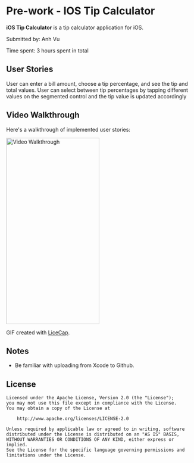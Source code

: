 # Pre-work - IOS Tip Calculator

**iOS Tip Calculator** is a tip calculator application for iOS.

Submitted by: Anh Vu

Time spent: 3 hours spent in total

## User Stories
 User can enter a bill amount, choose a tip percentage, and see the tip and total values.
 User can select between tip percentages by tapping different values on the segmented control and the tip value is updated accordingly

## Video Walkthrough

Here's a walkthrough of implemented user stories:

<img src='https://imgur.com/Fp38QIy.gif' title='Video Walkthrough' width='250' height='500' width='' alt='Video Walkthrough' />

GIF created with [LiceCap](http://www.cockos.com/licecap/).

## Notes

- Be familiar with uploading from Xcode to Github. 

## License

    Licensed under the Apache License, Version 2.0 (the "License");
    you may not use this file except in compliance with the License.
    You may obtain a copy of the License at

        http://www.apache.org/licenses/LICENSE-2.0

    Unless required by applicable law or agreed to in writing, software
    distributed under the License is distributed on an "AS IS" BASIS,
    WITHOUT WARRANTIES OR CONDITIONS OF ANY KIND, either express or implied.
    See the License for the specific language governing permissions and
    limitations under the License.
